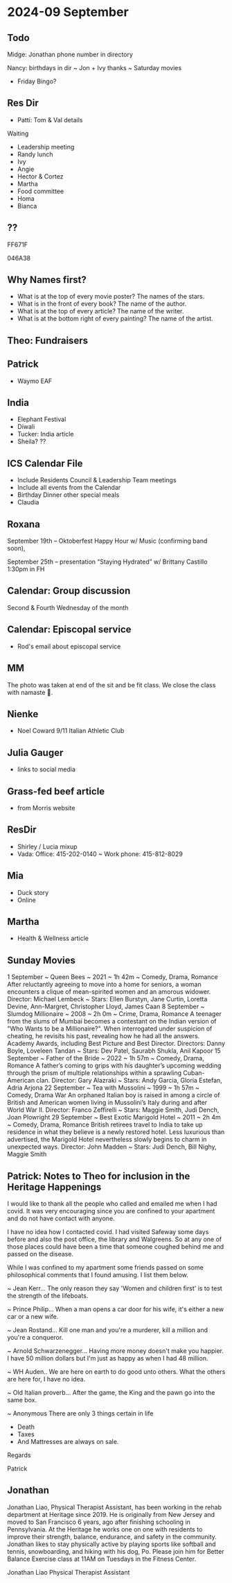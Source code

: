 # 2024-09 September

## Todo

Midge: Jonathan phone number in directory

Nancy: birthdays in dir ~ Jon + Ivy thanks ~ Saturday movies
* Friday Bingo?

## Res Dir

* Patti: Tom & Val details

Waiting

* Leadership meeting
* Randy lunch
* Ivy
* Angie
* Hector & Cortez
* Martha
* Food committee
* Homa
* Bianca

## ??

FF671F

046A38

## Why Names first?

* What is at the top of every movie poster? The names of the stars.
* What is in the front of every book? The name of the author.
* What is at the top of every article? The name of the writer.
* What is at the bottom right of every painting? The name of the artist.

## Theo: Fundraisers

## Patrick

* Waymo EAF

## India

* Elephant Festival
* Diwali
* Tucker: India article
* Sheila? ??

## ICS Calendar File

* Include Residents Council & Leadership Team meetings
* Include all events from the Calendar
* Birthday Dinner other special meals
* Claudia

## Roxana

September 19th – Oktoberfest Happy Hour w/ Music (confirming band soon),

September 25th – presentation “Staying Hydrated” w/ Brittany Castillo 1:30pm in FH


## Calendar: Group discussion

Second & Fourth Wednesday of the month

## Calendar: Episcopal service

* Rod's email about episcopal service

## MM

The photo was taken at end of the sit and be fit class. We close the class with namaste 🙏.

## Nienke

* Noel Coward 9/11 Italian Athletic Club

## Julia Gauger

* links to social media

## Grass-fed beef article

* from Morris website

## ResDir

* Shirley / Lucia mixup
* Vada: Office: 415-202-0140 ~ Work phone:  415-812-8029

## Mia

* Duck story
* Online

## Martha

* Health & Wellness article


## Sunday Movies


1 September ~ Queen Bees ~ 2021 ~ 1h 42m ~ Comedy, Drama, Romance
After reluctantly agreeing to move into a home for seniors, a woman encounters a clique of mean-spirited women and an amorous widower.
Director: Michael Lembeck ~ Stars: Ellen Burstyn, Jane Curtin, Loretta Devine, Ann-Margret, Christopher Lloyd, James Caan
8 September ~  Slumdog Millionaire ~ 2008 ~ 2h 0m ~ Crime, Drama, Romance
A teenager from the slums of Mumbai becomes a contestant on the Indian version of "Who Wants to be a Millionaire?".  When interrogated under suspicion of cheating, he revisits his past, revealing how he had all the answers. Academy Awards, including Best Picture and Best Director.
Directors: Danny Boyle, Loveleen Tandan ~ Stars: Dev Patel, Saurabh Shukla, Anil Kapoor
15 September ~  Father of the Bride ~ 2022 ~ 1h 57m ~ Comedy, Drama, Romance
A father’s coming to grips with his daughter’s upcoming wedding through the prism of multiple relationships within a sprawling Cuban-American clan.
Director: Gary Alazraki ~ Stars: Andy Garcia, Gloria Estefan, Adria Arjona
22 September ~ Tea with Mussolini ~ 1999 ~ 1h 57m ~ Comedy, Drama War
An orphaned Italian boy is raised in among a circle of British and American women living in Mussolini’s Italy during and after World War II.
Director: Franco Zeffirelli ~ Stars: Maggie Smith, Judi Dench, Joan Plowright
29 September ~ Best Exotic Marigold Hotel ~ 2011 ~ 2h 4m ~ Comedy, Drama, Romance
British retirees travel to India to take up residence in what they believe is a newly restored hotel. Less luxurious than advertised, the Marigold Hotel nevertheless slowly begins to charm in unexpected ways.
Director: John Madden ~ Stars: Judi Dench, Bill Nighy, Maggie Smith


## Patrick: Notes to Theo for inclusion in the Heritage Happenings

I would like to thank all the people who called and emailed me when I had covid. It was very encouraging since you are confined to your apartment and do not have contact with anyone.

I have no idea how I contacted covid. I had visited Safeway some days before and also the post office, the library and Walgreens. So at any one of those places could have been a time that someone coughed behind me and passed on the disease.

While I was confined to my apartment some friends passed on some philosophical comments that I found amusing. I list them below.

~ Jean Kerr...
The only reason they say 'Women and children first' is to test the strength of the lifeboats.

~ Prince Philip...
When a man opens a car door for his wife, it's either a new car or a new wife.

 ~ Jean Rostand...
Kill one man and you're a murderer, kill a million and you're a conqueror.

~ Arnold Schwarzenegger...
Having more money doesn't make you happier. I have 50 million dollars but I'm just as happy as when I had 48 million.

~ WH Auden..
We are here on earth to do good unto others. What the others are here for, I have no idea.

~ Old Italian proverb...
After the game, the King and the pawn go into the same box.

~ Anonymous
There are only 3 things certain in life

* Death
* Taxes
* And Mattresses are always on sale.

Regards

Patrick

## Jonathan

Jonathan Liao, Physical Therapist Assistant, has been working in the rehab department at Heritage since 2019. He is originally from New Jersey and moved to San Francisco 6 years, ago after finishing schooling in Pennsylvania. At the Heritage he works one on one with residents to improve their strength, balance, endurance, and safety in the community. Jonathan likes to stay physically active by playing sports like softball and tennis, snowboarding, and hiking with his dog, Po. Please join him for Better Balance Exercise class at 11AM on Tuesdays in the Fitness Center.


Jonathan Liao
Physical Therapist Assistant
